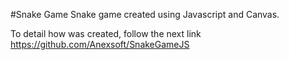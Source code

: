 #Snake Game
Snake game created using Javascript and Canvas.

To detail how was created, follow the next link
https://github.com/Anexsoft/SnakeGameJS